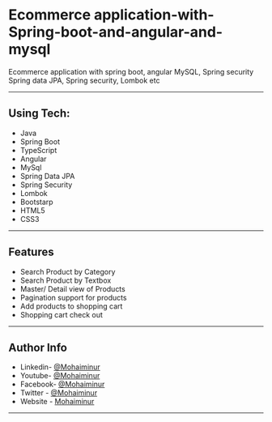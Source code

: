# Ecommerce application-with-Spring-boot-and-angular-and-mysql
 Ecommerce application with spring boot, angular MySQL, Spring security Spring data JPA, Spring security, Lombok etc

---
## Using Tech:

* Java
* Spring Boot
* TypeScript
* Angular
* MySql
* Spring Data JPA
* Spring Security
* Lombok
* Bootstarp
* HTML5
* CSS3

---
## Features

*	Search Product by Category
*	Search Product by Textbox
* Master/ Detail view of Products
* Pagination support for products
* Add products to shopping cart
* Shopping cart check out


---


## Author Info
- Linkedin- [@Mohaiminur](https://www.linkedin.com/in/mohaiminur/)
- Youtube- [@Mohaiminur](https://www.youtube.com/channel/UC5MlwVt5vXtpHvgDHxbgqmw)
- Facebook- [@Mohaiminur](https://facebook.com/mohaiminur404)
- Twitter - [@Mohaiminur](https://twitter.com/mohaiminur404)
- Website - [Mohaiminur](https://mohaiminur.ml)

---
